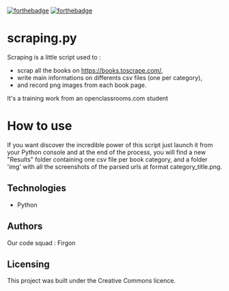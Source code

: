 [![forthebadge](https://forthebadge.com/images/badges/cc-0.svg)](https://forthebadge.com) [![forthebadge](https://forthebadge.com/images/badges/made-with-python.svg)](https://forthebadge.com)

# scraping.py

Scraping is a little script used to :
- scrap all the books on https://books.toscrape.com/,
- write main informations on differents csv files (one per category), 
- and record png images from each book page.

It's a training work from an openclassrooms.com student

# How to use
If you want discover the incredible power of this script just launch it from your Python console and at the end of the process, you will find a new "Results" folder containing one csv file per book category, and a folder 'img' with all the screenshots of the parsed urls at format category_title.png.

## Technologies
- Python

## Authors

Our code squad : Firgon

## Licensing

This project was built under the Creative Commons licence.
